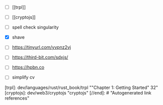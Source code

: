 - [ ] [[trpl]]
- [ ] [[cryptojs]]
- [ ] spell check singularity
- [x] shave
- [ ] https://tinyurl.com/yvpnz2vj
- [ ] https://third-bit.com/sdxjs/
- [ ] https://hpbn.co 
- [ ] simplify cv


[//begin]: # "Autogenerated link references for markdown compatibility"
[trpl]: dev/languages/rust/rust_book/trpl ""Chapter 1: Getting Started" 32"
[cryptojs]: dev/web3/cryptojs "cryptojs"
[//end]: # "Autogenerated link references"